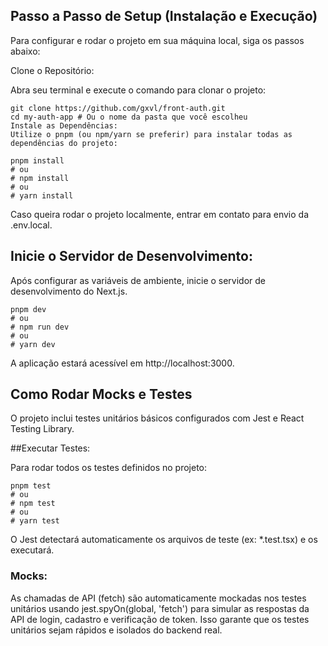 ## Passo a Passo de Setup (Instalação e Execução)

Para configurar e rodar o projeto em sua máquina local, siga os passos abaixo:

Clone o Repositório:

Abra seu terminal e execute o comando para clonar o projeto:

```
git clone https://github.com/gxvl/front-auth.git
cd my-auth-app # Ou o nome da pasta que você escolheu
Instale as Dependências:
Utilize o pnpm (ou npm/yarn se preferir) para instalar todas as dependências do projeto:
```

```
pnpm install
# ou
# npm install
# ou
# yarn install
```

Caso queira rodar o projeto localmente, entrar em contato para envio da .env.local.

## Inicie o Servidor de Desenvolvimento:

Após configurar as variáveis de ambiente, inicie o servidor de desenvolvimento do Next.js.

```
pnpm dev
# ou
# npm run dev
# ou
# yarn dev
```

A aplicação estará acessível em http://localhost:3000.

## Como Rodar Mocks e Testes

O projeto inclui testes unitários básicos configurados com Jest e React Testing Library.

##Executar Testes:

Para rodar todos os testes definidos no projeto:

```
pnpm test
# ou
# npm test
# ou
# yarn test
```

O Jest detectará automaticamente os arquivos de teste (ex: *.test.tsx) e os executará.

### Mocks:
As chamadas de API (fetch) são automaticamente mockadas nos testes unitários usando jest.spyOn(global, 'fetch') para simular as respostas da API de login, cadastro e verificação de token. Isso garante que os testes unitários sejam rápidos e isolados do backend real.
